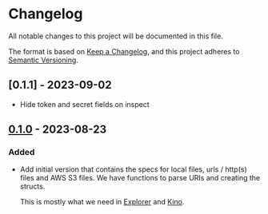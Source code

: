 # Changelog

All notable changes to this project will be documented in this file.

The format is based on [Keep a Changelog](https://keepachangelog.com/en/1.0.0/),
and this project adheres to [Semantic Versioning](https://semver.org/spec/v2.0.0.html).

## [0.1.1] - 2023-09-02

- Hide token and secret fields on inspect

## [0.1.0] - 2023-08-23

### Added

- Add initial version that contains the specs for local files, urls / http(s) files
  and AWS S3 files. We have functions to parse URIs and creating the structs.

  This is mostly what we need in [Explorer](https://github.com/elixir-explorer/explorer)
  and [Kino](https://github.com/livebook-dev/kino).

[unreleased]: https://github.com/elixir-explorer/fss/compare/v0.1.0...HEAD
[0.1.0]: https://github.com/elixir-explorer/fss/releases/tag/v0.1.0
